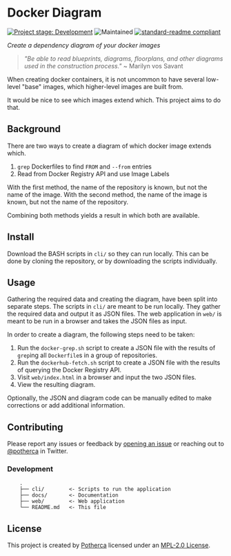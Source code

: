 # Docker Diagram

[![Project stage: Development][project-stage-badge: Development]][project-stage-page]
![Maintained][maintained-shield]
[![standard-readme compliant][standard-readme-shield]][standard-readme-link]

_Create a dependency diagram of your docker images_

> _"Be able to read blueprints, diagrams, floorplans, and other diagrams used in the construction process."_ ~ Marilyn vos Savant

When creating docker containers, it is not uncommon to have several low-level "base" images, which higher-level images are built from.

It would be nice to see which images extend which. This project aims to do that.

## Background

There are two ways to create a diagram of which docker image extends which.

1. `grep` Dockerfiles to find `FROM` and `--from` entries
2. Read from Docker Registry API and use Image Labels

With the first method, the name of the repository is known, but not the name of the image.
With the second method, the name of the image is known, but not the name of the repository.

Combining both methods yields a result in which both are available.

## Install

Download the BASH scripts in `cli/` so they can run locally.
This can be done by cloning the repository, or by downloading the scripts individually.

## Usage

Gathering the required data and creating the diagram, have been split into separate steps. The scripts in `cli/` are meant to be run locally.
They gather the required data and output it as JSON files.
The web application in `web/` is meant to be run in a browser and takes the JSON files as input.

In order to create a diagram, the following steps need to be taken:

1. Run the `docker-grep.sh` script to create a JSON file with the results of `grep`ing all `Dockerfile`s in a group of repositories.
2. Run the `dockerhub-fetch.sh` script to create a JSON file with the results of querying the Docker Registry API.
3. Visit `web/index.html` in a browser and input the two JSON files.
4. View the resulting diagram.

Optionally, the JSON and diagram code can be manually edited to make corrections or add additional information.

## Contributing

Please report any issues or feedback by [opening an issue](https://github.com/Potherca/docker-diagram/issues) or reaching out to [@potherca](https://twitter.com/potherca) in Twitter.

### Development

```
    .
    ├── cli/        <- Scripts to run the application
    ├── docs/       <- Documentation
    ├── web/        <- Web application
    └── README.md   <- This file
```

## License

This project is created by [Potherca](https://pother.ca) licensed under an [MPL-2.0 License](LICENSE).

[maintained-shield]: https://img.shields.io/maintenance/yes/2023.svg
[project-stage-badge: Development]: https://img.shields.io/badge/Project%20Stage-Development-yellowgreen.svg
[project-stage-page]: https://blog.pother.ca/project-stages/
[standard-readme-link]: https://github.com/RichardLitt/standard-readme
[standard-readme-shield]: https://img.shields.io/badge/-Standard%20Readme-brightgreen.svg

